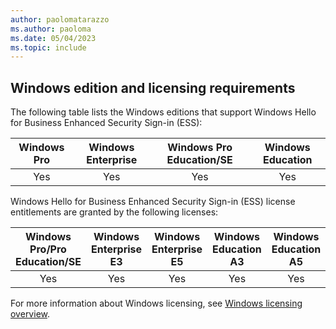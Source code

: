 ```yaml
---
author: paolomatarazzo
ms.author: paoloma
ms.date: 05/04/2023
ms.topic: include
---
```


## Windows edition and licensing requirements

The following table lists the Windows editions that support Windows Hello for Business Enhanced Security Sign-in (ESS):

|Windows Pro|Windows Enterprise|Windows Pro Education/SE|Windows Education|
|:---:|:---:|:---:|:---:|
|Yes|Yes|Yes|Yes|

Windows Hello for Business Enhanced Security Sign-in (ESS) license entitlements are granted by the following licenses:

|Windows Pro/Pro Education/SE|Windows Enterprise E3|Windows Enterprise E5|Windows Education A3|Windows Education A5|
|:---:|:---:|:---:|:---:|:---:|
|Yes|Yes|Yes|Yes|Yes|

For more information about Windows licensing, see [Windows licensing overview](/windows/whats-new/windows-licensing).
